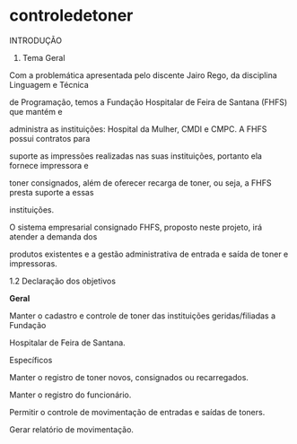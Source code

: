 # controledetoner
INTRODUÇÃO

1. Tema Geral

Com a problemática apresentada pelo discente Jairo Rego, da disciplina Linguagem e Técnica

de Programação, temos a Fundação Hospitalar de Feira de Santana (FHFS) que mantém e

administra as instituições: Hospital da Mulher, CMDI e CMPC. A FHFS possui contratos para

suporte as impressões realizadas nas suas instituições, portanto ela fornece impressora e

toner consignados, além de oferecer recarga de toner, ou seja, a FHFS presta suporte a essas

instituições.

O sistema empresarial consignado FHFS, proposto neste projeto, irá atender a demanda dos

produtos existentes e a gestão administrativa de entrada e saída de toner e impressoras.

1.2 Declaração dos objetivos

<b>Geral</b>

Manter o cadastro e controle de toner das instituições geridas/filiadas a Fundação

Hospitalar de Feira de Santana.

Específicos

Manter o registro de toner novos, consignados ou recarregados.

Manter o registro do funcionário.

Permitir o controle de movimentação de entradas e saídas de toners.

Gerar relatório de movimentação.
